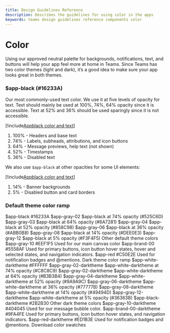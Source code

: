 ```yaml
---
title: Design Guidelines Reference
description: Describes the guidelines for using color in the apps
keywords: teams design guidelines reference components color
---
```

# Color

Using our approved neutral palette for backgrounds, notifications, text, and buttons will help your app feel more at home in Teams. Since Teams has two color themes (light and dark), it’s a good idea to make sure your app looks great in both themes.

### $app-black (#16233A)

Our most commonly-used text color. We use it at five levels of opacity for text. Text should mainly be used at 100%, 74%, 64% opacity since it is accessible. Text at 52% and 36% should be used sparingly since it is not accessible.

[!include[Appblack color and text](~/includes/color-image-appblack-text.html)]

1. 100% - Headers and base text
2. 74% - Labels, subheads, attributions, and icon buttons
3. 64% - Message previews, help text (not shown)
4. 52% - Timestamps
5. 36% - Disabled text

We also use `$app-black` at other opacities for some UI elements:

[!include[Appblack color and text](~/includes/color-image-appblack-ui.html)]

1. 14% - Banner backgrounds
2. 5% - Disabled button and card borders

### Default theme color ramp

$app-black
#16233A 
$app-gray-02
$app-black at 74% opacity (#525C6D) 
$app-gray-03
$app-black at 64% opacity (#6A7281) 
$app-gray-04
$app-black at 52% opacity (#858C98) 
$app-gray-06
$app-black at 36% opacity (#ABB0B8) 
$app-gray-08
$app-black at 14% opacity (#DEE0E3) 
$app-gray-12
$app-black at 5% opacity (#F3F4F5) 
Other default theme colors 
$app-gray-10
#EEF1F5 
Used for our main canvas color
$app-brand-00
#5558AF 
Used for primary buttons, icon button hover states, hover and selected states, and navigation indicators.
$app-red
#C50E2E 
Used for notification badges and @mentions.
Dark theme color ramp 
$app-white-darktheme
#FFFFFF 
$app-gray-02-darktheme
$app-white-darktheme at 74% opacity (#C8C8C9) 
$app-gray-02-darktheme
$app-white-darktheme at 64% opacity (#B3B3B4) 
$app-gray-04-darktheme
$app-white-darktheme at 52% opacity (#9A9A9C) 
$app-gray-06-darktheme
$app-white-darktheme at 36% opacity (#77777B) 
$app-gray-08-darktheme
$app-white-darktheme at 14% opacity (#49494D) 
$app-gray-12-darktheme
$app-white-darktheme at 5% opacity (#36363B) 
$app-black-darktheme
#2B2B30 
Other dark theme colors 
$app-gray-10-darktheme
#404045 
Used for our message bubble color.
$app-brand-00-darktheme
#9FA4FE 
Used for primary buttons, icon button hover states, and navigation indicators.
$app-red-darktheme
#ED1B3E 
Used for notification badges and @mentions.
Download color swatches 
